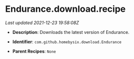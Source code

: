 # Endurance.download.recipe

_Last updated 2021-12-23 19:58:08Z_

- **Description**: Downloads the latest version of Endurance.

- **Identifier**: `com.github.homebysix.download.Endurance`

- **Parent Recipes**: `None`